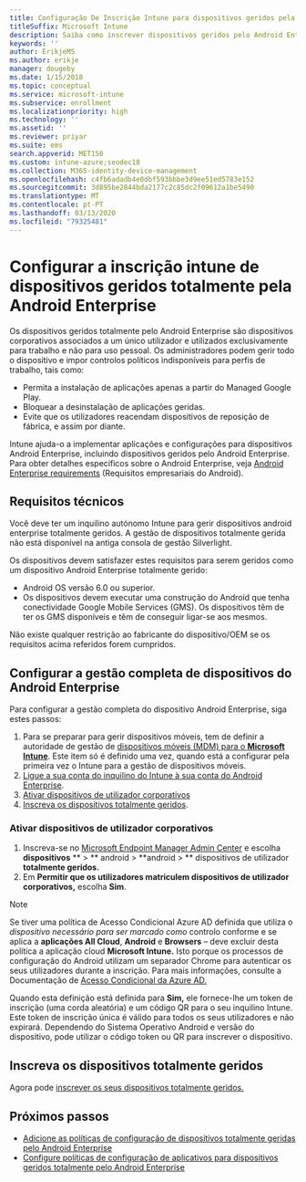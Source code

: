```yaml
---
title: Configuração De Inscrição Intune para dispositivos geridos pela Android Enterprise
titleSuffix: Microsoft Intune
description: Saiba como inscrever dispositivos geridos pelo Android Enterprise em Intune.
keywords: ''
author: ErikjeMS
ms.author: erikje
manager: dougeby
ms.date: 1/15/2018
ms.topic: conceptual
ms.service: microsoft-intune
ms.subservice: enrollment
ms.localizationpriority: high
ms.technology: ''
ms.assetid: ''
ms.reviewer: priyar
ms.suite: ems
search.appverid: MET150
ms.custom: intune-azure;seodec18
ms.collection: M365-identity-device-management
ms.openlocfilehash: c4fb6adadb4e0dbf593bbbe3d9ee51ed5783e152
ms.sourcegitcommit: 3d895be2844bda2177c2c85dc2f09612a1be5490
ms.translationtype: MT
ms.contentlocale: pt-PT
ms.lasthandoff: 03/13/2020
ms.locfileid: "79325481"
---
```

# <a name="set-up-intune-enrollment-of-android-enterprise-fully-managed-devices"></a>Configurar a inscrição intune de dispositivos geridos totalmente pela Android Enterprise 

Os dispositivos geridos totalmente pelo Android Enterprise são dispositivos corporativos associados a um único utilizador e utilizados exclusivamente para trabalho e não para uso pessoal. Os administradores podem gerir todo o dispositivo e impor controlos políticos indisponíveis para perfis de trabalho, tais como:
- Permita a instalação de aplicações apenas a partir do Managed Google Play.
- Bloquear a desinstalação de aplicações geridas.
- Evite que os utilizadores reacendam dispositivos de reposição de fábrica, e assim por diante.

Intune ajuda-o a implementar aplicações e configurações para dispositivos Android Enterprise, incluindo dispositivos geridos pelo Android Enterprise. Para obter detalhes específicos sobre o Android Enterprise, veja [Android Enterprise requirements](https://support.google.com/work/android/answer/6174145?hl=en&ref_topic=6151012) (Requisitos empresariais do Android).

## <a name="technical-requirements"></a>Requisitos técnicos

Você deve ter um inquilino autónomo Intune para gerir dispositivos android enterprise totalmente geridos. A gestão de dispositivos totalmente gerida não está disponível na antiga consola de gestão Silverlight.

Os dispositivos devem satisfazer estes requisitos para serem geridos como um dispositivo Android Enterprise totalmente gerido:

- Android OS versão 6.0 ou superior.
- Os dispositivos devem executar uma construção do Android que tenha conectividade Google Mobile Services (GMS). Os dispositivos têm de ter os GMS disponíveis e têm de conseguir ligar-se aos mesmos.

Não existe qualquer restrição ao fabricante do dispositivo/OEM se os requisitos acima referidos forem cumpridos.

## <a name="set-up-android-enterprise-fully-managed-device-management"></a>Configurar a gestão completa de dispositivos do Android Enterprise

Para configurar a gestão completa do dispositivo Android Enterprise, siga estes passos:

1. Para se preparar para gerir dispositivos móveis, tem de definir a autoridade de gestão de [dispositivos móveis (MDM) para o **Microsoft Intune**](../fundamentals/mdm-authority-set.md). Este item só é definido uma vez, quando está a configurar pela primeira vez o Intune para a gestão de dispositivos móveis.
2. [Ligue a sua conta do inquilino do Intune à sua conta do Android Enterprise](connect-intune-android-enterprise.md).
3. [Ativar dispositivos de utilizador corporativos](#enable-corporate-owned-user-devices)
4. [Inscreva os dispositivos totalmente geridos](#enroll-the-fully-managed-devices).

### <a name="enable-corporate-owned-user-devices"></a>Ativar dispositivos de utilizador corporativos

1. Inscreva-se no [Microsoft Endpoint Manager Admin Center](https://go.microsoft.com/fwlink/?linkid=2109431) e escolha **dispositivos** ** > ** android > **android  > ** dispositivos de utilizador **totalmente geridos.**
2. Em **Permitir que os utilizadores matriculem dispositivos de utilizador corporativos,** escolha **Sim**.

> [!NOTE]
> Se tiver uma política de Acesso Condicional Azure AD definida que utiliza o *dispositivo necessário para ser marcado como* controlo conforme e se aplica a **aplicações All Cloud**, **Android** e **Browsers** – deve excluir desta política a aplicação cloud **Microsoft Intune.** Isto porque os processos de configuração do Android utilizam um separador Chrome para autenticar os seus utilizadores durante a inscrição. Para mais informações, consulte a Documentação de [Acesso Condicional da Azure AD.](https://docs.microsoft.com/azure/active-directory/conditional-access/)

Quando esta definição está definida para **Sim,** ele fornece-lhe um token de inscrição (uma corda aleatória) e um código QR para o seu inquilino Intune. Este token de inscrição única é válido para todos os seus utilizadores e não expirará. Dependendo do Sistema Operativo Android e versão do dispositivo, pode utilizar o código token ou QR para inscrever o dispositivo.

## <a name="enroll-the-fully-managed-devices"></a>Inscreva os dispositivos totalmente geridos
Agora pode [inscrever os seus dispositivos totalmente geridos.](android-dedicated-devices-fully-managed-enroll.md)

## <a name="next-steps"></a>Próximos passos
- [Adicione as políticas de configuração de dispositivos totalmente geridas pelo Android Enterprise](../configuration/device-restrictions-android-for-work.md#device-owner-only)
- [Configure políticas de configuração de aplicativos para dispositivos geridos totalmente pelo Android Enterprise](../apps/app-configuration-policies-use-android.md)

